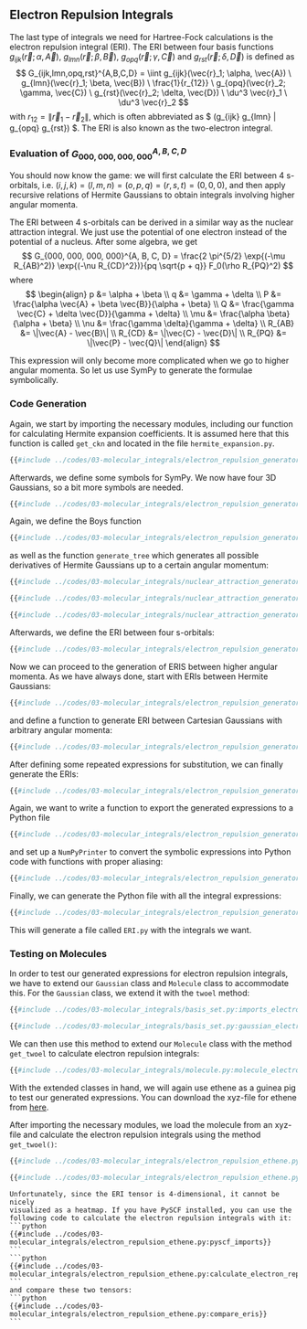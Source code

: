 ## Electron Repulsion Integrals

The last type of integrals we need for Hartree-Fock calculations is 
the electron repulsion integral (ERI). The ERI between four basis
functions $g_{ijk}(\vec{r}; \alpha, \vec{A})$,
$g_{lmn}(\vec{r}; \beta, \vec{B})$,
$g_{opq}(\vec{r}; \gamma, \vec{C})$ and
$g_{rst}(\vec{r}; \delta, \vec{D})$ is defined as
$$
G_{ijk,lmn,opq,rst}^{A,B,C,D} = 
  \iint g_{ijk}(\vec{r}_1; \alpha, \vec{A}) 
  \ g_{lmn}(\vec{r}_1; \beta, \vec{B}) 
  \ \frac{1}{r_{12}}
  \ g_{opq}(\vec{r}_2; \gamma, \vec{C})
  \ g_{rst}(\vec{r}_2; \delta, \vec{D})
  \ \du^3 \vec{r}_1 \ \du^3 \vec{r}_2
$$
with $r_{12} = \|\vec{r}_1 - \vec{r}_2\|$, which is often 
abbreviated as $ (g_{ijk} g_{lmn} | g_{opq} g_{rst}) $. The ERI is 
also known as the two-electron integral.

### Evaluation of $G_{000,000,000,000}^{A,B,C,D}$
You should now know the game: we will first calculate the ERI between 
4 s-orbitals, 
i.e. $(i, j, k) = (l, m, n) = (o, p, q) = (r, s, t) = (0, 0, 0)$, 
and then apply recursive relations of Hermite Gaussians to obtain 
integrals involving higher angular momenta. 

The ERI between 4 s-orbitals can be derived in a similar way as the 
nuclear attraction integral. We just use the potential of one electron 
instead of the potential of a nucleus. After some algebra, we get 
$$
G_{000, 000, 000, 000}^{A, B, C, D} = 
  \frac{2 \pi^{5/2} \exp{(-\mu R_{AB}^2)} \exp{(-\nu R_{CD}^2})}{pq \sqrt{p + q}}
  F_0(\rho R_{PQ}^2)
$$
where
$$
\begin{align}
  p &= \alpha + \beta \\
  q &= \gamma + \delta \\
  P &= \frac{\alpha \vec{A} + \beta \vec{B}}{\alpha + \beta} \\
  Q &= \frac{\gamma \vec{C} + \delta \vec{D}}{\gamma + \delta} \\
  \mu &= \frac{\alpha \beta}{\alpha + \beta} \\
  \nu &= \frac{\gamma \delta}{\gamma + \delta} \\
  R_{AB} &= \|\vec{A} - \vec{B}\| \\
  R_{CD} &= \|\vec{C} - \vec{D}\| \\
  R_{PQ} &= \|\vec{P} - \vec{Q}\|
\end{align}
$$

This expression will only become more complicated when we go to higher 
angular momenta. So let us use SymPy to generate the formulae symbolically.

### Code Generation
Again, we start by importing the necessary modules, including our function 
for calculating Hermite expansion coefficients. It is assumed here that 
this function is called `get_ckn` and located in the file `hermite_expansion.py`.
```python
{{#include ../codes/03-molecular_integrals/electron_repulsion_generator.py:imports}}
```
Afterwards, we define some symbols for SymPy. We now have four 3D Gaussians, 
so a bit more symbols are needed.
```python
{{#include ../codes/03-molecular_integrals/electron_repulsion_generator.py:define_symbols}}
```

Again, we define the Boys function
```python
{{#include ../codes/03-molecular_integrals/electron_repulsion_generator.py:define_boys}}
```
as well as the function `generate_tree` which 
generates all possible derivatives of Hermite Gaussians up to a certain 
angular momentum:
```python
{{#include ../codes/03-molecular_integrals/nuclear_attraction_generator.py:define_generate_triple}}
```
```python
{{#include ../codes/03-molecular_integrals/nuclear_attraction_generator.py:define_generate_derivative}}
```
```python
{{#include ../codes/03-molecular_integrals/nuclear_attraction_generator.py:define_generate_tree}}
```

Afterwards, we define the ERI between four s-orbitals:
```python
{{#include ../codes/03-molecular_integrals/electron_repulsion_generator.py:define_g000000000000}}
```

Now we can proceed to the generation of ERIS between higher angular momenta. 
As we have always done, start with ERIs between Hermite Gaussians:
```python
{{#include ../codes/03-molecular_integrals/electron_repulsion_generator.py:hermite_electron_repulsion}}
```

and define a function to generate ERI between Cartesian Gaussians with 
arbitrary angular momenta:
```python
{{#include ../codes/03-molecular_integrals/electron_repulsion_generator.py:generate_single_electron_repulsion_function}}
```

After defining some repeated expressions for substitution, we can finally 
generate the ERIs:
```python
{{#include ../codes/03-molecular_integrals/electron_repulsion_generator.py:generate_electron_repulsion}}
```

Again, we want to write a function to export the generated expressions to a Python file
```python
{{#include ../codes/03-molecular_integrals/electron_repulsion_generator.py:write_electron_repulsions_py}}
```
and set up a `NumPyPrinter` to convert the symbolic expressions into 
Python code with functions with proper aliasing:
```python
{{#include ../codes/03-molecular_integrals/electron_repulsion_generator.py:setup_printer}}
```

Finally, we can generate the Python file with all the integral expressions:
```python
{{#include ../codes/03-molecular_integrals/electron_repulsion_generator.py:write_electron_repulsions}}
```
This will generate a file called `ERI.py` with the integrals we want.

### Testing on Molecules
In order to test our generated expressions for electron repulsion integrals, 
we have to extend our `Gaussian` class and `Molecule` class to accommodate 
this. For the `Gaussian` class, we extend it with the `twoel` method:
```python
{{#include ../codes/03-molecular_integrals/basis_set.py:imports_electron_repulsion}}
```
```python
{{#include ../codes/03-molecular_integrals/basis_set.py:gaussian_electron_repulsion}}
```

We can then use this method to extend our `Molecule` class with the method 
`get_twoel` to calculate electron repulsion integrals:
```python
{{#include ../codes/03-molecular_integrals/molecule.py:molecule_electron_repulsion}}
```

With the extended classes in hand, we will again use ethene as a guinea 
pig to test our generated expressions. You can download the xyz-file for
ethene from 
<a href="https://codinginchemistry.com/files_SS23/molecular_integrals/ethene.xyz" download>here</a>.

After importing the necessary modules, we 
load the molecule from an xyz-file and calculate the electron repulsion 
integrals using the method `get_twoel()`:
```python
{{#include ../codes/03-molecular_integrals/electron_repulsion_ethene.py:imports}}
```
```python
{{#include ../codes/03-molecular_integrals/electron_repulsion_ethene.py:calculate_electron_repulsions}}
```

~~~admonish info
Unfortunately, since the ERI tensor is 4-dimensional, it cannot be nicely 
visualized as a heatmap. If you have PySCF installed, you can use the 
following code to calculate the electron repulsion integrals with it:
```python
{{#include ../codes/03-molecular_integrals/electron_repulsion_ethene.py:pyscf_imports}}
```
```python
{{#include ../codes/03-molecular_integrals/electron_repulsion_ethene.py:calculate_electron_repulsions_pyscf}}
```
and compare these two tensors:
```python
{{#include ../codes/03-molecular_integrals/electron_repulsion_ethene.py:compare_eris}}
```
~~~

